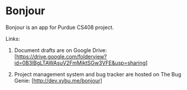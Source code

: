 Bonjour
==========

Bonjour is an app for Purdue CS408 project.


Links:

1. Document drafts are on Google Drive: [https://drive.google.com/folderview?id=0B3lBgLTAWAsuV2FmMjktSGw3VFE&usp=sharing]

2. Project management system and bug tracker are hosted on The Bug Genie: [http://dev.xybu.me/bonjour]
